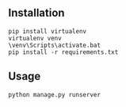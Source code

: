 ## Installation

```
pip install virtualenv
virtualenv venv
\venv\Scripts\activate.bat
pip install -r requirements.txt
```

## Usage

```
python manage.py runserver
```
